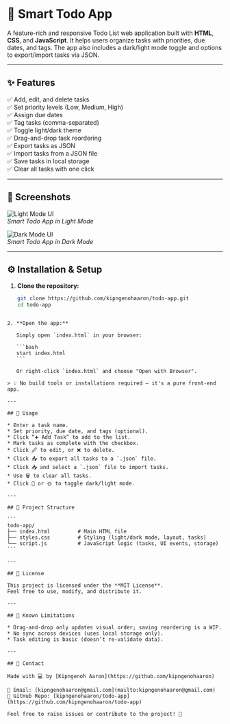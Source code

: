 # 📝 Smart Todo App

A feature-rich and responsive Todo List web application built with **HTML**, **CSS**, and **JavaScript**. It helps users organize tasks with priorities, due dates, and tags. The app also includes a dark/light mode toggle and options to export/import tasks via JSON.

---

## ✨ Features

✅ Add, edit, and delete tasks  
✅ Set priority levels (Low, Medium, High)  
✅ Assign due dates  
✅ Tag tasks (comma-separated)  
✅ Toggle light/dark theme  
✅ Drag-and-drop task reordering  
✅ Export tasks as JSON  
✅ Import tasks from a JSON file  
✅ Save tasks in local storage  
✅ Clear all tasks with one click  

---

## 📸 Screenshots

![Light Mode UI](https://user-images.githubusercontent.com/your-screenshot-light.png)  
*Smart Todo App in Light Mode*

![Dark Mode UI](https://user-images.githubusercontent.com/your-screenshot-dark.png)  
*Smart Todo App in Dark Mode*

---

## ⚙️ Installation & Setup

1. **Clone the repository:**

   ```bash
   git clone https://github.com/kipngenohaaron/todo-app.git
   cd todo-app
````

2. **Open the app:**

   Simply open `index.html` in your browser:

   ```bash
   start index.html
   ```

   Or right-click `index.html` and choose "Open with Browser".

> 💡 No build tools or installations required – it's a pure front-end app.

---

## 🚀 Usage

* Enter a task name.
* Set priority, due date, and tags (optional).
* Click “➕ Add Task” to add to the list.
* Mark tasks as complete with the checkbox.
* Click 🖉 to edit, or ❌ to delete.
* Click 📤 to export all tasks to a `.json` file.
* Click 📥 and select a `.json` file to import tasks.
* Use 🗑️ to clear all tasks.
* Click 🌙 or 🌞 to toggle dark/light mode.

---

## 📂 Project Structure

```
todo-app/
├── index.html         # Main HTML file
├── styles.css         # Styling (light/dark mode, layout, tasks)
└── script.js          # JavaScript logic (tasks, UI events, storage)
```

---

## 📄 License

This project is licensed under the **MIT License**.
Feel free to use, modify, and distribute it.

---

## 🧪 Known Limitations

* Drag-and-drop only updates visual order; saving reordering is a WIP.
* No sync across devices (uses local storage only).
* Task editing is basic (doesn’t re-validate data).

---

## 🙋 Contact

Made with 💻 by [Kipngenoh Aaron](https://github.com/kipngenohaaron)

📧 Email: [kipngenohaaron@gmail.com](mailto:kipngenohaaron@gmail.com)
🔗 GitHub Repo: [kipngenohaaron/todo-app](https://github.com/kipngenohaaron/todo-app)

Feel free to raise issues or contribute to the project! 🚀



